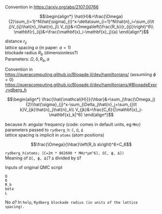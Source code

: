 Convention in https://arxiv.org/abs/2107.00766
```math
\begin{align*}
\hat{H}&=\frac{\Omega}{2}\sum_{i=1}^N\hat{\sigma}_{i}^x-\delta\sum_{i=1}^N\hat{n}_i+\sum_{i\lt j}V_{ij}\hat{n}_i\hat{n}_j\\
V_{ij}&=\Omega\left(\frac{R_b}{r_{ij}}\right)^6\\
\mathbf{r}_{ij}&=\frac{\mathbf{x}_i-\mathbf{x}_j}{a}
\end{align*}
```
distance $r_{ij}$  
lattice spacing $a$ (in paper: $a=1$)  
blockade radius $R_b$ (dimensionless?)  
Parameters: $\Omega,\delta,R_b,a$

Convention in https://queracomputing.github.io/Bloqade.jl/dev/hamiltonians/ (assumiing $\phi=0$)  
https://queracomputing.github.io/Bloqade.jl/dev/hamiltonians/#BloqadeExpr.rydberg_h
```math
\begin{align*}
\frac{\hat{\mathcal{H}}}{\hbar}&=\sum_j\frac{\Omega_j}{2}\hat{\sigma}_{j}^x-\sum_j\Delta_j\hat{n}_j+\sum_{j\lt k}V_{jk}\hat{n}_j\hat{n}_k\\
V_{jk}&=\frac{C_6}{|\mathbf{x}_j-\mathbf{x}_k|^6}
\end{align*}
```
because $\hbar$: angular frequency (code: comes in default units, eg `MHz`)  
parameters passed to `rydberg_h`: `C`, `Ω`, `Δ`  
lattice spacing is implicit in `atoms` (atom positions)  
```math
\frac{\Omega}{\hbar}\left(R_b a\right)^6=C_6
```
`rydberg_h(atoms; [C=2π * 862690 * MHz*µm^6], Ω[, ϕ, Δ])`  
Meaning of `Ω[, ϕ, Δ]`? `Δ` divided by `Ω`?

Inputs of original QMC script
```
Ω
δ
R_b
beta
L
```
No $a$? In `help`, `Rydberg blockade radius (in units of the lattice spacing).`
